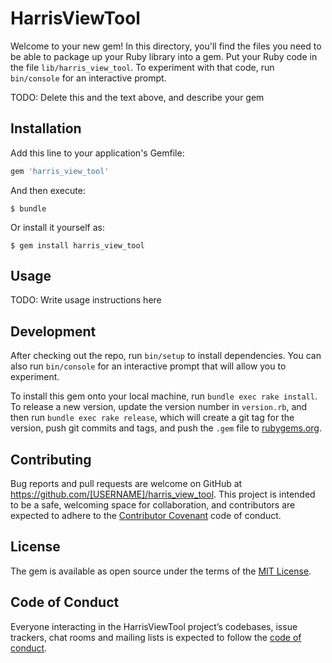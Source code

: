 # HarrisViewTool

Welcome to your new gem! In this directory, you'll find the files you need to be able to package up your Ruby library into a gem. Put your Ruby code in the file `lib/harris_view_tool`. To experiment with that code, run `bin/console` for an interactive prompt.

TODO: Delete this and the text above, and describe your gem

## Installation

Add this line to your application's Gemfile:

```ruby
gem 'harris_view_tool'
```

And then execute:

    $ bundle

Or install it yourself as:

    $ gem install harris_view_tool

## Usage

TODO: Write usage instructions here

## Development

After checking out the repo, run `bin/setup` to install dependencies. You can also run `bin/console` for an interactive prompt that will allow you to experiment.

To install this gem onto your local machine, run `bundle exec rake install`. To release a new version, update the version number in `version.rb`, and then run `bundle exec rake release`, which will create a git tag for the version, push git commits and tags, and push the `.gem` file to [rubygems.org](https://rubygems.org).

## Contributing

Bug reports and pull requests are welcome on GitHub at https://github.com/[USERNAME]/harris_view_tool. This project is intended to be a safe, welcoming space for collaboration, and contributors are expected to adhere to the [Contributor Covenant](http://contributor-covenant.org) code of conduct.

## License

The gem is available as open source under the terms of the [MIT License](https://opensource.org/licenses/MIT).

## Code of Conduct

Everyone interacting in the HarrisViewTool project’s codebases, issue trackers, chat rooms and mailing lists is expected to follow the [code of conduct](https://github.com/[USERNAME]/harris_view_tool/blob/master/CODE_OF_CONDUCT.md).

